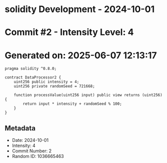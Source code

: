 ﻿# solidity Development - 2024-10-01
# Commit #2 - Intensity Level: 4
# Generated on: 2025-06-07 12:13:17
```solidity
pragma solidity ^0.8.0;

contract DataProcessor2 {
    uint256 public intensity = 4;
    uint256 private randomSeed = 721668;

    function processValue(uint256 input) public view returns (uint256) {
        return input * intensity + randomSeed % 100;
    }
}
```
## Metadata
- Date: 2024-10-01
- Intensity: 4
- Commit Number: 2
- Random ID: 1036665463
